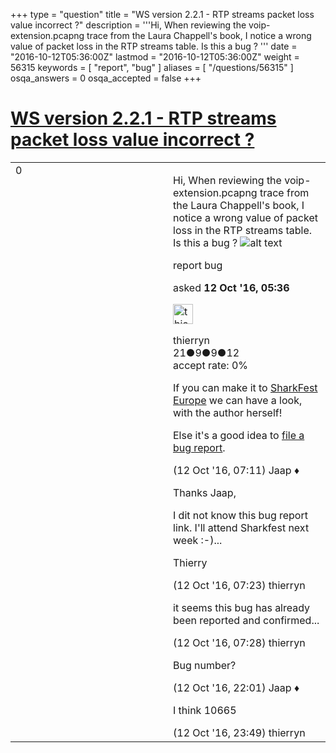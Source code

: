 +++
type = "question"
title = "WS version 2.2.1 - RTP streams packet loss value incorrect ?"
description = '''Hi,  When reviewing the voip-extension.pcapng trace from the Laura Chappell&#x27;s book, I notice a wrong value of packet loss in the RTP streams table. Is this a bug ? '''
date = "2016-10-12T05:36:00Z"
lastmod = "2016-10-12T05:36:00Z"
weight = 56315
keywords = [ "report", "bug" ]
aliases = [ "/questions/56315" ]
osqa_answers = 0
osqa_accepted = false
+++

<div class="headNormal">

# [WS version 2.2.1 - RTP streams packet loss value incorrect ?](/questions/56315/ws-version-221-rtp-streams-packet-loss-value-incorrect)

</div>

<div id="main-body">

<div id="askform">

<table id="question-table" style="width:100%;"><colgroup><col style="width: 50%" /><col style="width: 50%" /></colgroup><tbody><tr class="odd"><td style="width: 30px; vertical-align: top"><div class="vote-buttons"><div id="post-56315-score" class="post-score" title="current number of votes">0</div><div id="favorite-count" class="favorite-count"></div></div></td><td><div id="item-right"><div class="question-body"><p>Hi, When reviewing the voip-extension.pcapng trace from the Laura Chappell's book, I notice a wrong value of packet loss in the RTP streams table. Is this a bug ? <img src="https://osqa-ask.wireshark.org/upfiles/2016-10-12_14-31-29.gif" alt="alt text" /></p></div><div id="question-tags" class="tags-container tags">report bug</div><div id="question-controls" class="post-controls"></div><div class="post-update-info-container"><div class="post-update-info post-update-info-user"><p>asked <strong>12 Oct '16, 05:36</strong></p><img src="https://secure.gravatar.com/avatar/eac75eef24254c1c9ee690951f6c4006?s=32&amp;d=identicon&amp;r=g" class="gravatar" width="32" height="32" alt="thierryn&#39;s gravatar image" /><p>thierryn<br />
<span class="score" title="21 reputation points">21</span><span title="9 badges"><span class="badge1">●</span><span class="badgecount">9</span></span><span title="9 badges"><span class="silver">●</span><span class="badgecount">9</span></span><span title="12 badges"><span class="bronze">●</span><span class="badgecount">12</span></span><br />
<span class="accept_rate" title="Rate of the user&#39;s accepted answers">accept rate:</span> <span title="thierryn has no accepted answers">0%</span></p></img></div></div><div id="comments-container-56315" class="comments-container"><span id="56318"></span><div id="comment-56318" class="comment"><div id="post-56318-score" class="comment-score"></div><div class="comment-text"><p>If you can make it to <a href="https://sharkfesteurope.wireshark.org/">SharkFest Europe</a> we can have a look, with the author herself!</p><p>Else it's a good idea to <a href="https://bugs.wireshark.org/bugzilla/">file a bug report</a>.</p></div><div id="comment-56318-info" class="comment-info"><span class="comment-age">(12 Oct '16, 07:11)</span> Jaap ♦</div></div><span id="56319"></span><div id="comment-56319" class="comment"><div id="post-56319-score" class="comment-score"></div><div class="comment-text"><p>Thanks Jaap,</p><p>I dit not know this bug report link. I'll attend Sharkfest next week :-)...</p><p>Thierry</p></div><div id="comment-56319-info" class="comment-info"><span class="comment-age">(12 Oct '16, 07:23)</span> thierryn</div></div><span id="56320"></span><div id="comment-56320" class="comment"><div id="post-56320-score" class="comment-score"></div><div class="comment-text"><p>it seems this bug has already been reported and confirmed...</p></div><div id="comment-56320-info" class="comment-info"><span class="comment-age">(12 Oct '16, 07:28)</span> thierryn</div></div><span id="56329"></span><div id="comment-56329" class="comment"><div id="post-56329-score" class="comment-score"></div><div class="comment-text"><p>Bug number?</p></div><div id="comment-56329-info" class="comment-info"><span class="comment-age">(12 Oct '16, 22:01)</span> Jaap ♦</div></div><span id="56332"></span><div id="comment-56332" class="comment"><div id="post-56332-score" class="comment-score"></div><div class="comment-text"><p>I think 10665</p></div><div id="comment-56332-info" class="comment-info"><span class="comment-age">(12 Oct '16, 23:49)</span> thierryn</div></div></div><div id="comment-tools-56315" class="comment-tools"></div><div class="clear"></div><div id="comment-56315-form-container" class="comment-form-container"></div><div class="clear"></div></div></td></tr></tbody></table>

</div>

</div>


